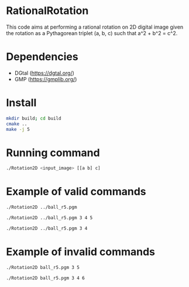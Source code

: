 # RationalRotation

This code aims at performing a rational rotation on 2D digital image given the rotation as a Pythagorean triplet (a, b, c) 
such that a^2 + b^2 = c^2.

# Dependencies
- DGtal (https://dgtal.org/)
- GMP (https://gmplib.org/)

# Install
```sh
mkdir build; cd build
cmake ..
make -j 5
```    
# Running command
```sh
./Rotation2D <input_image> [[a b] c]
```
# Example of valid commands
```sh
./Rotation2D ../ball_r5.pgm

./Rotation2D ../ball_r5.pgm 3 4 5

./Rotation2D ../ball_r5.pgm 3 4

```
# Example of invalid commands
```sh
./Rotation2D ball_r5.pgm 3 5

./Rotation2D ball_r5.pgm 3 4 6

```
